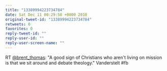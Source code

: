 ```yaml
---
title: "13389994223734784"
date: Sat Dec 11 00:29:58 +0000 2010
original-tweet-id: "13389994223734784"
retweets: 0
favorites: 0
reply-tweet-id: ""
reply-user-id: ""
reply-user-screen-name: ""
---
```

RT <a href="https://twitter.com/brent_thomas">@brent_thomas</a>: "A good sign of Christians who aren't living on mission is that we sit around and debate theology." Vanderstelt #fb
